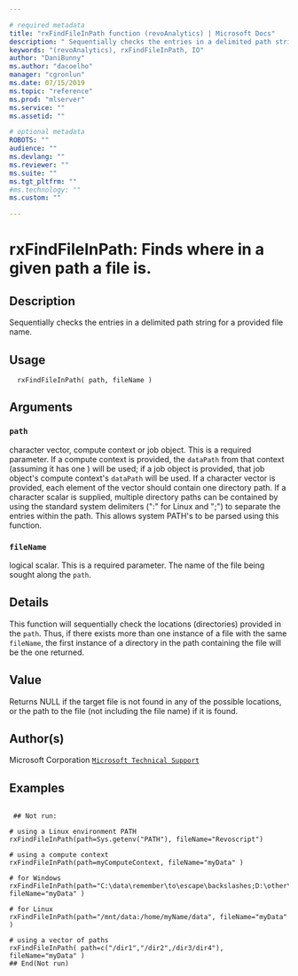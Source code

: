 ```yaml
--- 

# required metadata 
title: "rxFindFileInPath function (revoAnalytics) | Microsoft Docs" 
description: " Sequentially checks the entries in a delimited path string for a provided file name. " 
keywords: "(revoAnalytics), rxFindFileInPath, IO" 
author: "DaniBunny"
ms.author: "dacoelho" 
manager: "cgronlun" 
ms.date: 07/15/2019
ms.topic: "reference" 
ms.prod: "mlserver" 
ms.service: "" 
ms.assetid: "" 

# optional metadata 
ROBOTS: "" 
audience: "" 
ms.devlang: "" 
ms.reviewer: "" 
ms.suite: "" 
ms.tgt_pltfrm: "" 
#ms.technology: "" 
ms.custom: "" 

--- 
```



 # rxFindFileInPath:  Finds where in a given path a file is.  
 ## Description

Sequentially checks the entries in a delimited path string for a provided file name.



 ## Usage

```   
  rxFindFileInPath( path, fileName )

```


 ## Arguments




 ### `path`
 character vector, compute context or job object.  This is a required parameter.   If a compute context is provided, the `dataPath` from that context (assuming it has one ) will be used;  if a job object is provided, that job object's compute context's `dataPath` will be used. If a character vector is provided, each element of the vector should contain one directory path.   If a character scalar is supplied, multiple directory paths can be contained by using the standard system  delimiters (":" for Linux and ";") to separate the entries within the path.  This allows system PATH's to  be parsed using this function. 



 ### `fileName`
 logical scalar.  This is a required parameter.  The name of the file being sought along the `path`. 





 ## Details

This function will sequentially check the locations (directories) provided in the `path`.  Thus, if there exists more than one instance of a file
with the same `fileName`, the first instance of a directory in the path containing the file will be the one returned.



 ## Value

Returns NULL if the target file is not found in any of the possible locations, or the path to the file (not including the file name) if it is found.

 ## Author(s)

Microsoft Corporation [`Microsoft Technical Support`](https://go.microsoft.com/fwlink/?LinkID=698556&clcid=0x409)



 ## Examples

 ```

  ## Not run:

# using a Linux environment PATH
rxFindFileInPath(path=Sys.getenv("PATH"), fileName="Revoscript")

# using a compute context
rxFindFileInPath(path=myComputeContext, fileName="myData" )

# for Windows
rxFindFileInPath(path="C:\data\remember\to\escape\backslashes;D:\other\data", fileName="myData" )

# for Linux
rxFindFileInPath(path="/mnt/data:/home/myName/data", fileName="myData" )

# using a vector of paths
rxFindFileInPath( path=c("/dir1","/dir2",/dir3/dir4"), fileName="myData" )
 ## End(Not run) 
```


